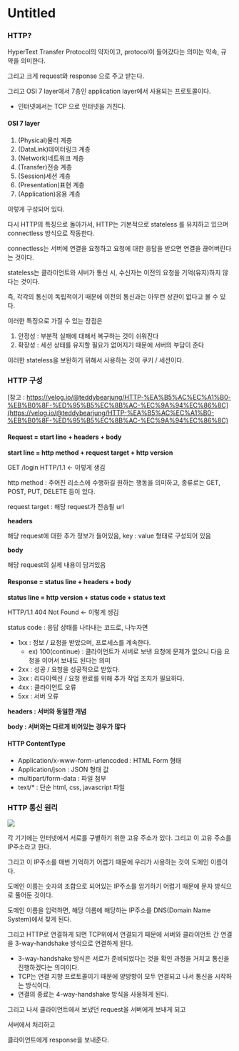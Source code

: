 # Untitled

### HTTP? <a id="HTTP&#xD1B5;&#xC2E0;&#xC6D0;&#xB9AC;-HTTP?"></a>

HyperText Transfer Protocol의 약자이고, protocol이 들어갔다는 의미는 약속, 규약을 의미한다.

그리고 크게 request와 response 으로 주고 받는다.

그리고 OSI 7 layer에서 7층인 application layer에서 사용되는 프로토콜이다. 

+ 인터넷에서는 TCP 으로 인터넷을 거친다. 

#### OSI 7 layer <a id="HTTP&#xD1B5;&#xC2E0;&#xC6D0;&#xB9AC;-OSI7layer"></a>

1. \(Physical\)물리 계층
2. \(DataLink\)데이터링크 계층
3. \(Network\)네트워크 계층
4. \(Transfer\)전송 계층
5. \(Session\)세션 계층
6. \(Presentation\)표현 계층
7. \(Application\)응용 계층

이렇게 구성되어 있다.

다시 HTTP의 특징으로 돌아가서, HTTP는 기본적으로 stateless 를 유지하고 있으며 connectless 방식으로 작동한다.

connectless는 서버에 연결을 요청하고 요청에 대한 응답을 받으면 연결을 끊어버린다는 것이다.

stateless는 클라이언트와 서버가 통신 시, 수신자는 이전의 요청을 기억\(유지\)하지 않다는 것이다. 

즉, 각각의 통신이 독립적이기 때문에 이전의 통신과는 아무런 상관이 없다고 볼 수 있다.

이러한 특징으로 가질 수 있는 장점은

1. 안정성 : 부분적 실패에 대해서 복구하는 것이 쉬워진다
2. 확장성 : 세션 상태를 유지할 필요가 없어지기 때문에 서버의 부담이 준다

이러한 stateless을 보완하기 위해서 사용하는 것이 쿠키 / 세션이다.

### HTTP 구성  <a id="HTTP&#xD1B5;&#xC2E0;&#xC6D0;&#xB9AC;-HTTP&#xAD6C;&#xC131;"></a>

[참고 : https://velog.io/@teddybearjung/HTTP-%EA%B5%AC%EC%A1%B0-%EB%B0%8F-%ED%95%B5%EC%8B%AC-%EC%9A%94%EC%86%8C](https://velog.io/@teddybearjung/HTTP-%EA%B5%AC%EC%A1%B0-%EB%B0%8F-%ED%95%B5%EC%8B%AC-%EC%9A%94%EC%86%8C) 

#### Request = start line + headers + body <a id="HTTP&#xD1B5;&#xC2E0;&#xC6D0;&#xB9AC;-Request=startline+headers+body"></a>

**start line = http method + request target + http version**

GET /login HTTP/1.1 ← 이렇게 생김

http method : 주어진 리소스에 수행하길 원하는 행동을 의미하고, 종류로는 GET, POST, PUT, DELETE 등이 있다.

request target : 해당 request가 전송될 url

**headers** 

해당 request에 대한 추가 정보가 들어있음, key : value 형태로 구성되어 있음

**body**

해당 request의 실제 내용이 담겨있음

#### Response = status line + headers + body <a id="HTTP&#xD1B5;&#xC2E0;&#xC6D0;&#xB9AC;-Response=statusline+headers+body"></a>

**status line = http version + status code + status text**

HTTP/1.1 404 Not Found ← 이렇게 생김

status code : 응답 상태를 나타내는 코드로, 나누자면

* 1xx : 정보 / 요청을 받았으며, 프로세스를 계속한다.
  * ex\) 100\(continue\) : 클라이언트가 서버로 보낸 요청에 문제가 없으니 다음 요청을 이어서 보내도 된다는 의미
* 2xx : 성공 / 요청을 성공적으로 받았다.
* 3xx : 리다이렉션 / 요청 완료를 위해 추가 작업 조치가 필요하다.
* 4xx : 클라이언트 오류 
* 5xx : 서버 오류

**headers : 서버와 동일한 개념**

**body : 서버와는 다르게 비어있는 경우가 많다**

#### HTTP ContentType <a id="HTTP&#xD1B5;&#xC2E0;&#xC6D0;&#xB9AC;-HTTPContentType"></a>

* Application/x-www-form-urlencoded : HTML Form 형태
* Application/json : JSON 형태 값
* multipart/form-data : 파일 첨부
* text/\* : 단순 html, css, javascript 파일

### HTTP 통신 원리 <a id="HTTP&#xD1B5;&#xC2E0;&#xC6D0;&#xB9AC;-HTTP&#xD1B5;&#xC2E0;&#xC6D0;&#xB9AC;"></a>

![](https://konawiki.konai.com/download/attachments/192955214/img_webbasic_10.png?version=1&modificationDate=1625720159000&api=v2)

각 기기에는 인터넷에서 서로를 구별하기 위한 고유 주소가 있다. 그리고 이 고유 주소를 IP주소라고 한다. 

그리고 이 IP주소를 매번 기억하기 어렵기 때문에 우리가 사용하는 것이 도메인 이름이다.

도메인 이름는 숫자의 조합으로 되어있는 IP주소를 암기하기 어렵기 때문에 문자 방식으로 풀어둔 것이다.

도메인 이름을 입력하면, 해당 이름에 해당하는 IP주소를 DNS\(Domain Name System\)에서 찾게 된다.

그리고 HTTP로 연결하게 되면 TCP위에서 연결되기 때문에 서버와 클라이언트 간 연결을 3-way-handshake 방식으로 연결하게 된다.

* 3-way-handshake 방식은 서로가 준비되었다는 것을 확인 과정을 거치고 통신을 진행하겠다는 의미이다.
* TCP는 연결 지향 프로토콜이기 때문에 양방향이 모두 연결되고 나서 통신을 시작하는 방식이다.
* 연결의 종료는 4-way-handshake 방식을 사용하게 된다.

그리고 나서 클라이언트에서 보냈던 request을 서버에게 보내게 되고 

서버에서 처리하고 

클라이언트에게 response을 보내준다.

